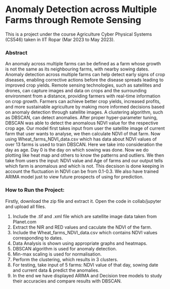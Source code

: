 # Anomaly Detection across Multiple Farms through Remote Sensing
 This is a project under the course Agriculture Cyber Physical Systems (CS546) taken in IIT Ropar (Mar 2023 to May 2023). 

### Abstract
An anomaly across multiple farms can be defined as a farm whose growth is not the same as its neighbouring farms, with nearby sowing dates. Anomaly detection across multiple farms can help detect early signs of crop diseases, enabling corrective actions before the disease spreads leading to improved crop yields. Remote sensing technologies, such as satellites and drones, can capture images and data on crops and the surrounding environment from a distance, providing farmers with real-time information on crop growth. Farmers can achieve better crop yields, increased profits, and more sustainable agriculture by making more informed decisions based on anomaly detection through satellite images. A clustering algorithm, such as DBSCAN, can detect anomalies. After proper hyper-parameter tuning, DBSCAN was able to detect the anomalous NDVI value for the respective crop age. Our model first takes input from user the satellite image of current farm that user wants to analyse, we then calculate NDVI of that farm. Now using Wheat_farms_NDVI_data.csv which has data about NDVI values of over 13 farms is used to train DBSCAN. Here we take into consideration the day as age. Day 0 is the day on which sowing was done. Now we do plotting like heat map and others to know the patterns and outliers. We then take from users the input: NDVI value and Age of farms and our output tells which farm is anomalous and which is not. This decsison is done keeping in account the fluctuation in NDVI can be from 0.1-0.3.  We also have trained ARIMA model just to view future prospects of using for prediction.

### How to Run the Project:
Firstly, download the zip file and extract it. Open the code in collab/jupyter and upload all files.

1.	Include the .tif and .xml file which are satellite image data taken from Planet.com
2.	Extract the NIR and RED values and caculate the NDVI of the farm.
3.	Include the Wheat_farms_NDVI_data.csv which contains NDVI values corresponding to dates.
4.	Data Analysis is shown using appropriate graphs and heatmaps.
5.	DBSCAN algorithm is used for anomaly detection.
6.	Min-max scaling is used for normalisation.
7.	Perform the clustering, which results in 3 clusters.
8.	For testing, take input of 5 farms: NDVI value of that day, sowing date and current data & predict the anomalies.
9.	In the end we have displayed ARIMA and Decision tree models to study their accuracies and compare results with DBSCAN.
